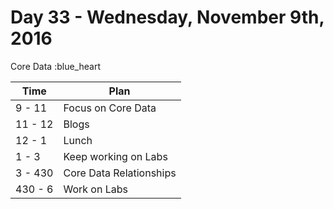 # Day 33 - Wednesday, November 9th, 2016

Core Data :blue_heart


Time        |   Plan   |
----------------|-------
9 - 11 | Focus on Core Data
11 - 12      | Blogs 
12 - 1    | Lunch
1 - 3 | Keep working on Labs
3 - 430     | Core Data Relationships
430 - 6 | Work on Labs
